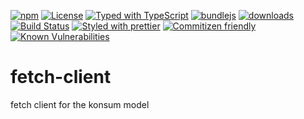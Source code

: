 [![npm](https://img.shields.io/npm/v/@konsumption/fetch-client.svg)](https://www.npmjs.com/package/@konsumption/fetch-client)
[![License](https://img.shields.io/badge/License-BSD%203--Clause-blue.svg)](https://opensource.org/licenses/BSD-3-Clause)
[![Typed with TypeScript](https://flat.badgen.net/badge/icon/Typed?icon=typescript\&label\&labelColor=blue\&color=555555)](https://typescriptlang.org)
[![bundlejs](https://deno.bundlejs.com/?q=@konsumption/fetch-client\&badge=detailed)](https://bundlejs.com/?q=@konsumption/fetch-client)
[![downloads](http://img.shields.io/npm/dm/@konsumption/fetch-client.svg?style=flat-square)](https://npmjs.org/package/@konsumption/fetch-client)
[![Build Status](https://img.shields.io/endpoint.svg?url=https%3A%2F%2Factions-badge.atrox.dev%2Fkonsumation%2Ffetch-client%2Fbadge\&style=flat)](https://actions-badge.atrox.dev/konsumation/fetch-client/goto)
[![Styled with prettier](https://img.shields.io/badge/styled_with-prettier-ff69b4.svg)](https://github.com/prettier/prettier)
[![Commitizen friendly](https://img.shields.io/badge/commitizen-friendly-brightgreen.svg)](http://commitizen.github.io/cz-cli/)
[![Known Vulnerabilities](https://snyk.io/test/github/konsumation/fetch-client/badge.svg)](https://snyk.io/test/github/konsumation/fetch-client)
# fetch-client
fetch client for the konsum model
